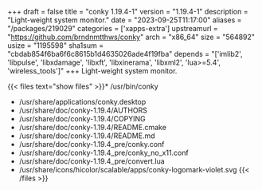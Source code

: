 +++
draft = false
title = "conky 1.19.4-1"
version = "1.19.4-1"
description = "Light-weight system monitor."
date = "2023-09-25T11:17:00"
aliases = "/packages/219029"
categories = ['xapps-extra']
upstreamurl = "https://github.com/brndnmtthws/conky"
arch = "x86_64"
size = "564892"
usize = "1195598"
sha1sum = "cbdab854f6ba6f6c8615b1d4635026ade4f19fba"
depends = "['imlib2', 'libpulse', 'libxdamage', 'libxft', 'libxinerama', 'libxml2', 'lua>=5.4', 'wireless_tools']"
+++
Light-weight system monitor.

{{< files text="show files" >}}* /usr/bin/conky
* /usr/share/applications/conky.desktop
* /usr/share/doc/conky-1.19.4/AUTHORS
* /usr/share/doc/conky-1.19.4/COPYING
* /usr/share/doc/conky-1.19.4/README.cmake
* /usr/share/doc/conky-1.19.4/README.md
* /usr/share/doc/conky-1.19.4_pre/conky.conf
* /usr/share/doc/conky-1.19.4_pre/conky_no_x11.conf
* /usr/share/doc/conky-1.19.4_pre/convert.lua
* /usr/share/icons/hicolor/scalable/apps/conky-logomark-violet.svg
{{< /files >}}